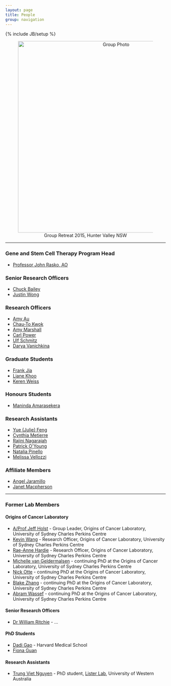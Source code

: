 ```yaml
---
layout: page
title: People
group: navigation
---
```

{% include JB/setup %}

<center>
<figure>
<img src="./images/labphoto2015.jpg" alt="Group Photo" width="600">
<figcaption>Group Retreat 2015, Hunter Valley NSW</figcaption>
</figure>
</center>

***

### Gene and Stem Cell Therapy Program Head
- [Professor John Rasko, AO](./profiles/john)

### Senior Research Officers
- [Chuck Bailey](./profiles/chuck)
- [Justin Wong](./profiles/justin)

### Research Officers
- [Amy Au](./profiles/amyau)
- [Chau-To Kwok](./profiles/chauto)
- [Amy Marshall](./profiles/amymarshall)
- [Carl Power](./profiles/carlpower)
- [Ulf Schmitz](./profiles/ulf)
- [Darya Vanichkina](./profiles/darya)

### Graduate Students
- [Frank Jia](./profiles/frank) 
- [Liane Khoo](./profiles/liane)
- [Keren Weiss](./profiles/keren)

### Honours Students
- [Maninda Amarasekera](./profiles/maninda)

### Research Assistants
- [Yue (Julie) Feng](./profiles/juliefeng)
- [Cynthia Metierre](./profiles/cynthia)
- [Rajini Nagarajah](./profiles/rajini)
- [Patrick O'Young](./profiles/patrick)
- [Natalia Pinello](./profiles/natalia)
- [Melissa Vellozzi](./profiles/melissa)

### Affiliate Members
- [Angel Jaramillo](./profiles/angel)
- [Janet Macpherson](./profiles/janet)

***

### Former Lab Members

#### Origins of Cancer Laboratory

- [A/Prof Jeff Holst](./profiles/jeff) - Group Leader, Origins of Cancer Laboratory, University of Sydney Charles Perkins Centre
- [Kevin Wang](./profiles/kevin) - Research Officer, Origins of Cancer Laboratory, University of Sydney Charles Perkins Centre
- [Rae-Anne Hardie](./profiles/raeanne) - Research Officer, Origins of Cancer Laboratory, University of Sydney Charles Perkins Centre
- [Michelle van Geldermalsen](./profiles/michelle) - continuing PhD at the Origins of Cancer Laboratory, University of Sydney Charles Perkins Centre
- [Nick Otte](./profiles/nickotte) - continuing PhD at the Origins of Cancer Laboratory, University of Sydney Charles Perkins Centre
- [Blake Zhang](./profiles/blake) - continuing PhD at the Origins of Cancer Laboratory, University of Sydney Charles Perkins Centre
- [Abram Wassef](./profiles/abram) - continuing PhD at the Origins of Cancer Laboratory, University of Sydney Charles Perkins Centre


#### Senior Research Officers
- [Dr William Ritchie](./profiles/williamr) - ...

#### PhD Students
- [Dadi Gao](./profiles/dadi) - Harvard Medical School  
- [Fiona Guan](./profiles/fiona)

#### Research Assistants
- [Trung Viet Nguyen](./profiles/trung) - PhD student, [Lister Lab](http://listerlab.org/), University of Western Australia
